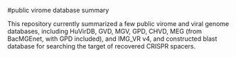 #public virome database summary

This repository currently summarized a few public virome and viral genome databases, including HuVirDB, GVD, MGV, GPD, CHVD, MEG (from BacMGEnet, with GPD included), and IMG_VR v4, and constructed blast database for searching the target of recovered CRISPR spacers.
